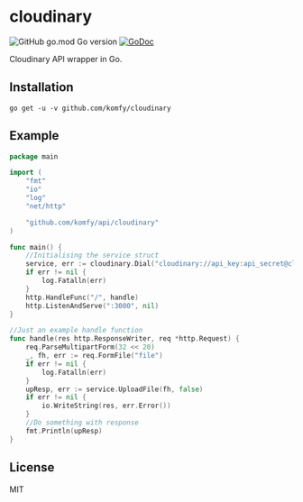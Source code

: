 # cloudinary

![GitHub go.mod Go version](https://img.shields.io/github/go-mod/go-version/komfy/cloudinary?style=flat-square)
[![GoDoc](https://godoc.org/github.com/komfy/cloudinary?status.svg)](https://godoc.org/github.com/komfy/cloudinary)

Cloudinary API wrapper in Go.

## Installation

```
go get -u -v github.com/komfy/cloudinary
```

## Example

```go
package main

import (
	"fmt"
	"io"
	"log"
	"net/http"

	"github.com/komfy/api/cloudinary"
)

func main() {
	//Initialising the service struct
	service, err := cloudinary.Dial("cloudinary://api_key:api_secret@cloud_name")
	if err != nil {
		log.Fatalln(err)
	}
	http.HandleFunc("/", handle)
	http.ListenAndServe(":3000", nil)
}

//Just an example handle function
func handle(res http.ResponseWriter, req *http.Request) {
	req.ParseMultipartForm(32 << 20)
	_, fh, err := req.FormFile("file")
	if err != nil {
		log.Fatalln(err)
	}
	upResp, err := service.UploadFile(fh, false)
	if err != nil {
		io.WriteString(res, err.Error())
	}
	//Do something with response
	fmt.Println(upResp)
}


```

## License

MIT
